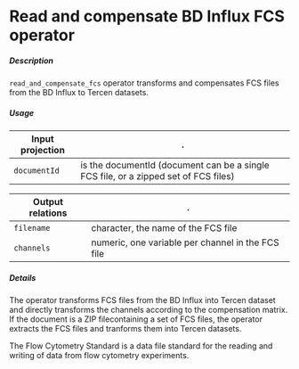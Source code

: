 # Read and compensate BD Influx FCS operator

##### Description

`read_and_compensate_fcs` operator transforms and compensates FCS files from the
BD Influx to Tercen datasets.

##### Usage

Input projection|.
---|---
`documentId`        | is the documentId (document can be a single FCS file, or a zipped set of FCS files)

Output relations|.
---|---
`filename`          | character, the name of the FCS file
`channels`          | numeric, one variable per channel in the FCS file

##### Details

The operator transforms FCS files from the BD Influx into Tercen dataset and 
directly transforms the channels according to the compensation matrix. If the 
document is a ZIP filecontaining a set of FCS files, the operator extracts the 
FCS files and tranforms them into Tercen datasets.

The Flow Cytometry Standard is a data file standard for the reading and writing 
of data from flow cytometry experiments.
